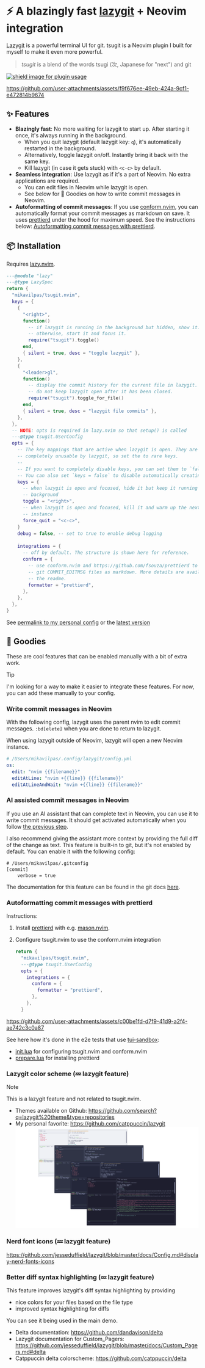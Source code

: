 # ⚡ A blazingly fast [lazygit](https://github.com/jesseduffield/lazygit) + Neovim integration

[Lazygit](https://github.com/jesseduffield/lazygit) is a powerful terminal UI
for git. tsugit is a Neovim plugin I built for myself to make it even more
powerful.

> _tsugit_ is a blend of the words tsugi (次, Japanese for "next") and git

<a href="https://dotfyle.com/plugins/mikavilpas/tsugit.nvim">
  <img src="https://dotfyle.com/plugins/mikavilpas/tsugit.nvim/shield?style=flat-square" alt="shield image for plugin usage" /> </a>

<https://github.com/user-attachments/assets/f9f676ee-49eb-424a-9cf1-e472814b9674>

## ✨ Features

- **Blazingly fast**: No more waiting for lazygit to start up. After starting it
  once, it's always running in the background.
  - When you quit lazygit (default lazygit key: `q`), it's automatically
    restarted in the background.
  - Alternatively, toggle lazygit on/off. Instantly bring it back with the same
    key.
  - Kill lazygit (in case it gets stuck) with `<c-c>` by default.
- **Seamless integration**: Use lazygit as if it's a part of Neovim. No extra
  applications are required.
  - You can edit files in Neovim while lazygit is open.
  - See below for 🎁 Goodies on how to write commit messages in Neovim.
- **Autoformatting of commit messages**: If you use
  [conform.nvim](https://github.com/stevearc/conform.nvim), you can
  automatically format your commit messages as markdown on save. It uses
  [prettierd](https://github.com/fsouza/prettierd) under the hood for maximum
  speed. See the instructions below:
  [Autoformatting commit messages with prettierd](#autoformatting-commit-messages-with-prettierd).

## 📦 Installation

Requires [lazy.nvim](https://lazy.folke.io/).

```lua
---@module "lazy"
---@type LazySpec
return {
  "mikavilpas/tsugit.nvim",
  keys = {
    {
      "<right>",
      function()
        -- if lazygit is running in the background but hidden, show it.
        -- otherwise, start it and focus it.
        require("tsugit").toggle()
      end,
      { silent = true, desc = "toggle lazygit" },
    },
    {
      "<leader>gl",
      function()
        -- display the commit history for the current file in lazygit.
        -- do not keep lazygit open after it has been closed.
        require("tsugit").toggle_for_file()
      end,
      { silent = true, desc = "lazygit file commits" },
    },
  },
  -- NOTE: opts is required in lazy.nvim so that setup() is called
  ---@type tsugit.UserConfig
  opts = {
    -- The key mappings that are active when lazygit is open. They are
    -- completely unusable by lazygit, so set the to rare keys.
    --
    -- If you want to completely disable keys, you can set them to `false`.
    -- You can also set `keys = false` to disable automatically creating keymaps.
    keys = {
      -- when lazygit is open and focused, hide it but keep it running in the
      -- background
      toggle = "<right>",
      -- when lazygit is open and focused, kill it and warm up the next
      -- instance
      force_quit = "<c-c>",
    }
    debug = false, -- set to true to enable debug logging

    integrations = {
      -- off by default. The structure is shown here for reference.
      conform = {
        -- use conform.nvim and https://github.com/fsouza/prettierd to format
        -- git COMMIT_EDITMSG files as markdown. More details are available in
        -- the readme.
        formatter = "prettierd",
      },
    },
  },
}

```

See
[permalink to my personal config](https://github.com/mikavilpas/dotfiles/blob/8bbd50dd96cfd891e0c1ea24c96b4270ff84cb7e/.config/nvim/lua/plugins/git.lua#L45-L48)
or the
[latest version](https://github.com/mikavilpas/dotfiles/blob/main/.config/nvim/lua/plugins/git.lua?plain=1)

## 🎁 Goodies

These are cool features that can be enabled manually with a bit of extra work.

> [!TIP]
>
> I'm looking for a way to make it easier to integrate these features. For now,
> you can add these manually to your config.

### Write commit messages in Neovim

With the following config, lazygit uses the parent nvim to edit commit messages.
`:bd[elete]` when you are done to return to lazygit.

When using lazygit outside of Neovim, lazygit will open a new Neovim instance.

```yaml
# /Users/mikavilpas/.config/lazygit/config.yml
os:
  edit: "nvim {{filename}}"
  editAtLine: "nvim +{{line}} {{filename}}"
  editAtLineAndWait: "nvim +{{line}} {{filename}}"
```

### AI assisted commit messages in Neovim

If you use an AI assistant that can complete text in Neovim, you can use it to
write commit messages. It should get activated automatically when you follow
[the previous step](#write-commit-messages-in-neovim).

I also recommend giving the assistant more context by providing the full diff of
the change as text. This feature is built-in to git, but it's not enabled by
default. You can enable it with the following config:

```gitconfig
# /Users/mikavilpas/.gitconfig
[commit]
	verbose = true
```

The documentation for this feature can be found in the git docs
[here](https://git-scm.com/docs/git-commit#Documentation/git-commit.txt---verbose).

### Autoformatting commit messages with prettierd

Instructions:

1. Install [prettierd](https://github.com/fsouza/prettierd) with e.g.
   [mason.nvim](https://github.com/mason-org/mason.nvim).
2. Configure tsugit.nvim to use the conform.nvim integration

   ```lua
   return {
     "mikavilpas/tsugit.nvim",
     ---@type tsugit.UserConfig
     opts = {
       integrations = {
         conform = {
           formatter = "prettierd",
         },
       },
     }
   ```

<https://github.com/user-attachments/assets/c00be1fd-d7f9-41d9-a2f4-ae742c3c0a87>

See here how it's done in the e2e tests that use
[tui-sandbox](https://github.com/mikavilpas/tui-sandbox):

- [init.lua](integration-tests/test-environment/.config/nvim_formatting/init.lua)
  for configuring tsugit.nvim and conform.nvim
- [prepare.lua](integration-tests/test-environment/.config/nvim_formatting/prepare.lua)
  for installing prettierd

### Lazygit color scheme (💤 lazygit feature)

> [!NOTE]
>
> This is a lazygit feature and not related to tsugit.nvim.

- Themes available on Github:
  <https://github.com/search?q=lazygit%20theme&type=repositories>
- My personal favorite: <https://github.com/catppuccin/lazygit>
  ![lazygit colorscheme preview](https://raw.githubusercontent.com/catppuccin/lazygit/refs/heads/main/assets/preview.webp)

### Nerd font icons (💤 lazygit feature)

<https://github.com/jesseduffield/lazygit/blob/master/docs/Config.md#display-nerd-fonts-icons>

### Better diff syntax highlighting (💤 lazygit feature)

This feature improves lazygit's diff syntax highlighting by providing

- nice colors for your files based on the file type
- improved syntax highlighting for diffs

You can see it being used in the main demo.

- Delta documentation: <https://github.com/dandavison/delta>
- Lazygit documentation for Custom_Pagers:
  <https://github.com/jesseduffield/lazygit/blob/master/docs/Custom_Pagers.md#delta>
- Catppuccin delta colorscheme: <https://github.com/catppuccin/delta>

